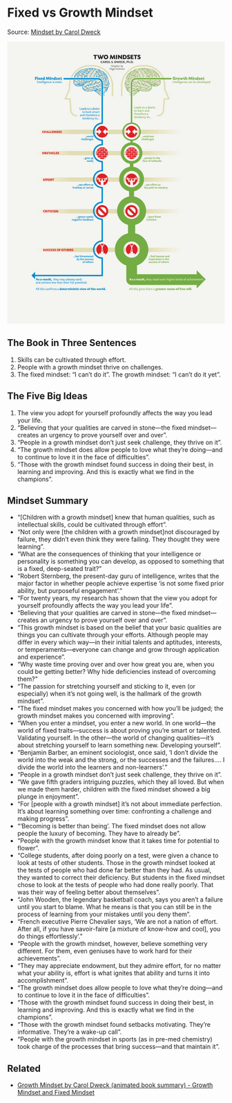 # Fixed vs Growth Mindset

Source: [Mindset by Carol Dweck](https://www.samuelthomasdavies.com/book-summaries/psychology/mindset/)

![](graphics/mentalmodels.fixed-vs-growth-mindset.jpg)

## The Book in Three Sentences

1. Skills can be cultivated through effort.
2. People with a growth mindset thrive on challenges.
3. The fixed mindset: “I can’t do it”. The growth mindset: “I can’t do it yet”.

## The Five Big Ideas

1. The view you adopt for yourself profoundly affects the way you lead your life.
2. “Believing that your qualities are carved in stone—the fixed mindset—creates an urgency to prove yourself over and over”.
3. “People in a growth mindset don’t just seek challenge, they thrive on it”.
4. “The growth mindset does allow people to love what they’re doing—and to continue to love it in the face of difficulties”.
5. “Those with the growth mindset found success in doing their best, in learning and improving. And this is exactly what we find in the champions”.

## Mindset Summary

* “[Children with a growth mindset] knew that human qualities, such as intellectual skills, could be cultivated through effort”.
* “Not only were [the children with a growth mindset]not discouraged by failure, they didn’t even think they were failing. They thought they were learning”.
* “What are the consequences of thinking that your intelligence or personality is something you can develop, as opposed to something that is a fixed, deep-seated trait?”
* “Robert Sternberg, the present-day guru of intelligence, writes that the major factor in whether people achieve expertise ‘is not some fixed prior ability, but purposeful engagement’.”
* “For twenty years, my research has shown that the view you adopt for yourself profoundly affects the way you lead your life”.
* “Believing that your qualities are carved in stone—the fixed mindset—creates an urgency to prove yourself over and over”.
* “This growth mindset is based on the belief that your basic qualities are things you can cultivate through your efforts. Although people may differ in every which way—in their initial talents and aptitudes, interests, or temperaments—everyone can change and grow through application and experience”.
* “Why waste time proving over and over how great you are, when you could be getting better? Why hide deficiencies instead of overcoming them?”
* “The passion for stretching yourself and sticking to it, even (or especially) when it’s not going well, is the hallmark of the growth mindset”.
* “The fixed mindset makes you concerned with how you’ll be judged; the growth mindset makes you concerned with improving”.
* “When you enter a mindset, you enter a new world. In one world—the world of fixed traits—success is about proving you’re smart or talented. Validating yourself. In the other—the world of changing qualities—it’s about stretching yourself to learn something new. Developing yourself”.
* “Benjamin Barber, an eminent sociologist, once said, ‘I don’t divide the world into the weak and the strong, or the successes and the failures…. I divide the world into the learners and non-learners’.”
* “People in a growth mindset don’t just seek challenge, they thrive on it”.
* “We gave fifth graders intriguing puzzles, which they all loved. But when we made them harder, children with the fixed mindset showed a big plunge in enjoyment”.
* “For [people with a growth mindset] it’s not about immediate perfection. It’s about learning something over time: confronting a challenge and making progress”.
* “‘Becoming is better than being’. The fixed mindset does not allow people the luxury of becoming. They have to already be”.
* “People with the growth mindset know that it takes time for potential to flower”.
* “College students, after doing poorly on a test, were given a chance to look at tests of other students. Those in the growth mindset looked at the tests of people who had done far better than they had. As usual, they wanted to correct their deficiency. But students in the fixed mindset chose to look at the tests of people who had done really poorly. That was their way of feeling better about themselves”.
* “John Wooden, the legendary basketball coach, says you aren’t a failure until you start to blame. What he means is that you can still be in the process of learning from your mistakes until you deny them”.
* “French executive Pierre Chevalier says, ‘We are not a nation of effort. After all, if you have savoir-faire [a mixture of know-how and cool], you do things effortlessly’.”
* “People with the growth mindset, however, believe something very different. For them, even geniuses have to work hard for their achievements”.
* “They may appreciate endowment, but they admire effort, for no matter what your ability is, effort is what ignites that ability and turns it into accomplishment”.
* “The growth mindset does allow people to love what they’re doing—and to continue to love it in the face of difficulties”.
* “Those with the growth mindset found success in doing their best, in learning and improving. And this is exactly what we find in the champions”.
* “Those with the growth mindset found setbacks motivating. They’re informative. They’re a wake-up call”.
* “People with the growth mindset in sports (as in pre-med chemistry) took charge of the processes that bring success—and that maintain it”.

## Related

* [Growth Mindset by Carol Dweck (animated book summary) - Growth Mindset and Fixed Mindset](https://www.youtube.com/watch?v=EyIF5VUOJc0)